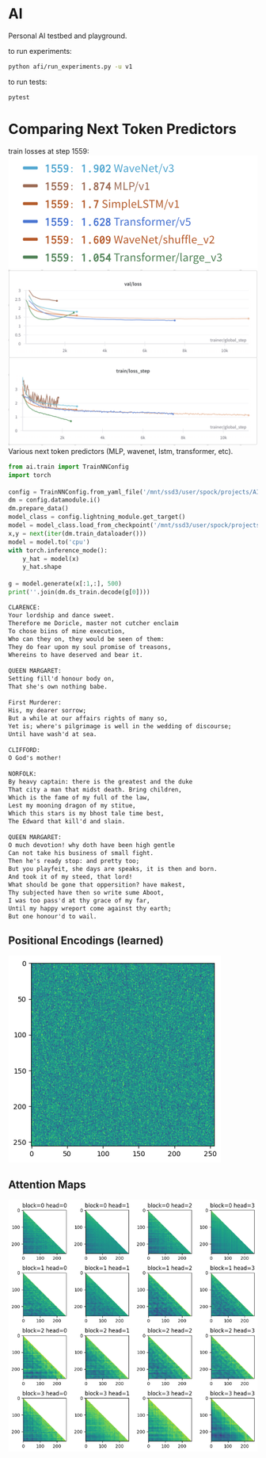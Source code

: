 # AI
Personal AI testbed and playground.

to run experiments:
```bash
python afi/run_experiments.py -u v1
```

to run tests:
```bash
pytest
```

# Comparing Next Token Predictors

train losses at step 1559:
![WandB](images/legend.png)
![WandB](images/loss_curves.png)
Various next token predictors (MLP, wavenet, lstm, transformer, etc).

```python
from ai.train import TrainNNConfig
import torch

config = TrainNNConfig.from_yaml_file('/mnt/ssd3/user/spock/projects/AI/experiments/next_token/Transformer/v5/train.config')
dm = config.datamodule.i()
dm.prepare_data()
model_class = config.lightning_module.get_target()
model = model_class.load_from_checkpoint('/mnt/ssd3/user/spock/projects/AI/experiments/next_token/Transformer/v5//checkpoints/epoch0__step3600.ckpt')
x,y = next(iter(dm.train_dataloader()))
model = model.to('cpu')
with torch.inference_mode():
    y_hat = model(x)
    y_hat.shape

g = model.generate(x[:1,:], 500)
print(''.join(dm.ds_train.decode(g[0])))
```

```
CLARENCE:
Your lordship and dance sweet.
Therefore me Doricle, master not cutcher enclaim
To chose biins of mine execution,
Who can they on, they would be seen of them:
They do fear upon my soul promise of treasons,
Whereins to have deserved and bear it.

QUEEN MARGARET:
Setting fill'd honour body on,
That she's own nothing babe.

First Murderer:
His, my dearer sorrow;
But a while at our affairs rights of many so,
Yet is; where's pilgrimage is well in the wedding of discourse;
Until have wash'd at sea.

CLIFFORD:
O God's mother!

NORFOLK:
By heavy captain: there is the greatest and the duke
That city a man that midst death. Bring children,
Which is the fame of my full of the law,
Lest my mooning dragon of my stitue,
Which this stars is my bhost tale time best,
The Edward that kill'd and slain.

QUEEN MARGARET:
O much devotion! why doth have been high gentle
Can not take his business of small fight.
Then he's ready stop: and pretty too;
But you playfeit, she days are speaks, it is then and born.
And took it of my steed, that lord!
What should be gone that oppersition? have makest,
Thy subjected have then so write sume Aboot,
I was too pass'd at thy grace of my far,
Until my happy wreport come against thy earth;
But one honour'd to wail.
```

## Positional Encodings (learned)
![WandB](images/positional_encodings.png)

## Attention Maps
![WandB](images/attention_maps.png)